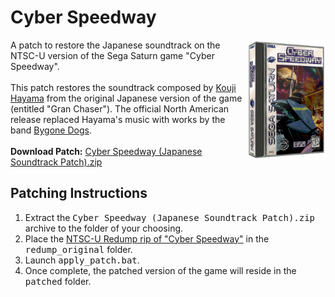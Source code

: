 <h1>Cyber Speedway</h1>
<img width="125" src="https://github.com/DerekPascarella/CyberSpeedway-JapaneseSoundtrackPatchSaturn/blob/main/cover.png?raw=true" align="right">A patch to restore the Japanese soundtrack on the NTSC-U version of the Sega Saturn game "Cyber Speedway". 
<br><br>
This patch restores the soundtrack composed by <a href="https://www.mobygames.com/person/454759/koji-hayama/">Kouji Hayama</a> from the original Japanese version of the game (entitled "Gran Chaser"). The official North American release replaced Hayama's music with works by the band <a href="https://www.discogs.com/artist/3418924-Bygone-Dogs">Bygone Dogs</a>.
<br><br>
<b>Download Patch:</b> <a href="https://github.com/DerekPascarella/CyberSpeedway-JapaneseSoundtrackPatchSaturn/releases/download/1.0/Cyber.Speedway.Japanese.Soundtrack.Patch.zip">Cyber Speedway (Japanese Soundtrack Patch).zip</a>

<h2>Patching Instructions</h2>
<ol type="1">
<li>Extract the <tt>Cyber Speedway (Japanese Soundtrack Patch).zip</tt> archive to the folder of your choosing.</li>
<li>Place the <a href="http://redump.org/disc/20306/">NTSC-U Redump rip of "Cyber Speedway"</a> in the <tt>redump_original</tt> folder.</li>
<li>Launch <tt>apply_patch.bat</tt>.</li>
<li>Once complete, the patched version of the game will reside in the <tt>patched</tt> folder.</li>
</ol>
